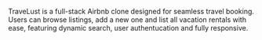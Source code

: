 TraveLust is a full-stack Airbnb clone designed for seamless travel booking. Users can browse listings, add a new one and list all vacation rentals with ease, featuring dynamic search, user authentucation and fully responsive.

